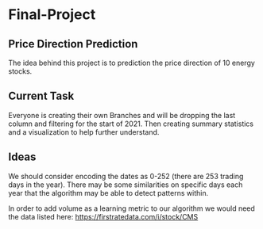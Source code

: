 # Final-Project

## Price Direction Prediction
The idea behind this project is to prediction the price direction of 10 energy stocks.  

## Current Task
Everyone is creating their own Branches and will be dropping the last column and filtering for the start of 2021. Then creating summary statistics and a visualization to help further understand. 

## Ideas
We should consider encoding the dates as 0-252 (there are 253 trading days in the year).
There may be some similarities on specific days each year that the algorithm may be able to detect patterns within.

In order to add volume as a learning metric to our algorithm we would need the data listed here: https://firstratedata.com/i/stock/CMS